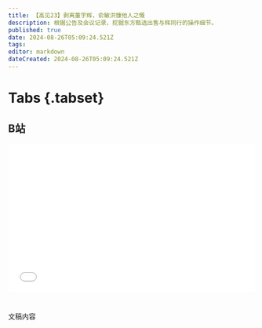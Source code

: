 ```yaml
---
title: 【高见23】剥离董宇辉，俞敏洪慷他人之慨
description: 根据公告及会议记录，挖掘东方甄选出售与辉同行的操作细节。
published: true
date: 2024-08-26T05:09:24.521Z
tags: 
editor: markdown
dateCreated: 2024-08-26T05:09:24.521Z
---
```


# Tabs {.tabset}

## B站

<div style="position: relative; padding: 30% 45%;">
<iframe style="position: absolute; width: 100%; height: 100%; left: 0; top: 0;" src="//player.bilibili.com/player.html?&bvid=BV1Jx4y147gW&page=1&as_wide=1&high_quality=1&danmaku=1&autoplay=0" scrolling="no" border="0" frameborder="no" framespacing="0" allowfullscreen="true"></iframe>
</div>


#

文稿内容